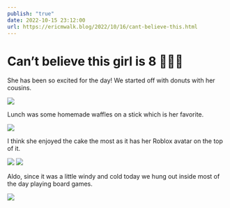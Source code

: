 ```yaml
---
publish: "true"
date: 2022-10-15 23:12:00
url: https://ericmwalk.blog/2022/10/16/cant-believe-this.html
---
```


# Can’t believe this girl is 8 🥳🎉🎂 
She has been so excited for the day! We started off with donuts with her cousins.

![](https://ericmwalk.blog/uploads/2022/9d634bbad2.jpg)

Lunch was some homemade waffles on a stick which is her favorite.

![](https://ericmwalk.blog/uploads/2022/60bcbad0ff.jpg)

I think she enjoyed the cake the most as it has her Roblox avatar on the top of it.

![](https://ericmwalk.blog/uploads/2022/892164e198.jpg)
![](https://ericmwalk.blog/uploads/2022/a8273ec7d4.jpg)

Aldo, since it was a little windy and cold today we hung out inside most of the day playing board games.

![](https://ericmwalk.blog/uploads/2022/99d418e5e5.jpg)
